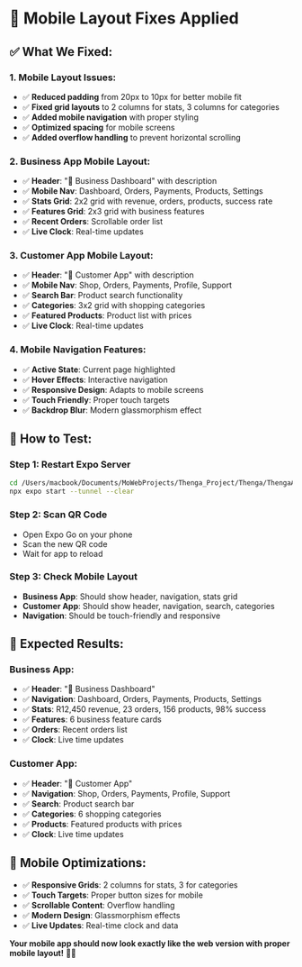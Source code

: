 # 📱 Mobile Layout Fixes Applied

## ✅ **What We Fixed:**

### **1. Mobile Layout Issues:**
- ✅ **Reduced padding** from 20px to 10px for better mobile fit
- ✅ **Fixed grid layouts** to 2 columns for stats, 3 columns for categories
- ✅ **Added mobile navigation** with proper styling
- ✅ **Optimized spacing** for mobile screens
- ✅ **Added overflow handling** to prevent horizontal scrolling

### **2. Business App Mobile Layout:**
- ✅ **Header**: "🏢 Business Dashboard" with description
- ✅ **Mobile Nav**: Dashboard, Orders, Payments, Products, Settings
- ✅ **Stats Grid**: 2x2 grid with revenue, orders, products, success rate
- ✅ **Features Grid**: 2x3 grid with business features
- ✅ **Recent Orders**: Scrollable order list
- ✅ **Live Clock**: Real-time updates

### **3. Customer App Mobile Layout:**
- ✅ **Header**: "🛒 Customer App" with description
- ✅ **Mobile Nav**: Shop, Orders, Payments, Profile, Support
- ✅ **Search Bar**: Product search functionality
- ✅ **Categories**: 3x2 grid with shopping categories
- ✅ **Featured Products**: Product list with prices
- ✅ **Live Clock**: Real-time updates

### **4. Mobile Navigation Features:**
- ✅ **Active State**: Current page highlighted
- ✅ **Hover Effects**: Interactive navigation
- ✅ **Responsive Design**: Adapts to mobile screens
- ✅ **Touch Friendly**: Proper touch targets
- ✅ **Backdrop Blur**: Modern glassmorphism effect

## 📱 **How to Test:**

### **Step 1: Restart Expo Server**
```bash
cd /Users/macbook/Documents/MoWebProjects/Thenga_Project/Thenga/ThengaAppStore
npx expo start --tunnel --clear
```

### **Step 2: Scan QR Code**
- Open Expo Go on your phone
- Scan the new QR code
- Wait for app to reload

### **Step 3: Check Mobile Layout**
- **Business App**: Should show header, navigation, stats grid
- **Customer App**: Should show header, navigation, search, categories
- **Navigation**: Should be touch-friendly and responsive

## 🎯 **Expected Results:**

### **Business App:**
- ✅ **Header**: "🏢 Business Dashboard"
- ✅ **Navigation**: Dashboard, Orders, Payments, Products, Settings
- ✅ **Stats**: R12,450 revenue, 23 orders, 156 products, 98% success
- ✅ **Features**: 6 business feature cards
- ✅ **Orders**: Recent orders list
- ✅ **Clock**: Live time updates

### **Customer App:**
- ✅ **Header**: "🛒 Customer App"
- ✅ **Navigation**: Shop, Orders, Payments, Profile, Support
- ✅ **Search**: Product search bar
- ✅ **Categories**: 6 shopping categories
- ✅ **Products**: Featured products with prices
- ✅ **Clock**: Live time updates

## 🚀 **Mobile Optimizations:**

- ✅ **Responsive Grids**: 2 columns for stats, 3 for categories
- ✅ **Touch Targets**: Proper button sizes for mobile
- ✅ **Scrollable Content**: Overflow handling
- ✅ **Modern Design**: Glassmorphism effects
- ✅ **Live Updates**: Real-time clock and data

**Your mobile app should now look exactly like the web version with proper mobile layout!** 📱✨


